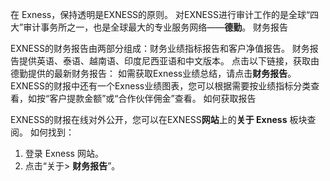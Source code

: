 
在 Exness，保持透明是EXNESS的原则。 对EXNESS进行审计工作的是全球“四大”审计事务所之一，也是全球最大的专业服务网络——**德勤**。
财务报告
 
EXNESS的财务报告由两部分组成：财务业绩指标报告和客户净值报告。 财务报告提供英语、泰语、越南语、印度尼西亚语和中文版本。
点击以下链接，获取由德勤提供的最新财务报告：
如需获取Exness业绩总结，请点击**财务报告**。
EXNESS的财报中还有一个Exness业绩图表，您可以根据需要按业绩指标分类查看，如按“客户提款金额”或“合作伙伴佣金”查看。
如何获取报告
 
EXNESS的财报在线对外公开，您可以在EXNESS**网站**上的**关于 Exness** 板块查阅。 如何找到：
1. 登录 Exness 网站。
2. 点击“关于> **财务报告**”。